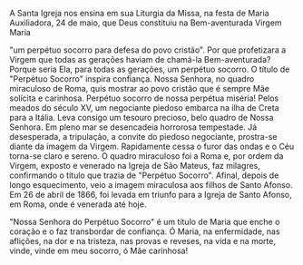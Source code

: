
A Santa Igreja nos ensina em sua Liturgia da Missa, na festa de Maria Auxiliadora, 24 de maio, que Deus constituiu na Bem-aventurada Virgem Maria

"um perpétuo socorro para defesa do povo cristão". Por que profetizara a Virgem que todas as gerações haviam de chamá-la Bem-aventurada? Porque seria Ela, para todas as gerações, um perpétuo socorro. O título de "Perpétuo Socorro" inspira confiança. Nossa Senhora, no quadro miraculoso de Roma, quis mostrar ao povo cristão que é sempre Mãe solícita e carinhosa. Perpétuo socorro de nossa perpétua miséria! Pelos meados do século XV, um negociante piedoso embarca na ilha de Creta para a Itália. Leva consigo um tesouro precioso, belo quadro de Nossa Senhora. Em pleno mar se desencadeia horrorosa tempestade. Já desesperada, a tripulação, a convite do piedoso negociante, prostra-se diante da imagem da Virgem. Rapidamente cessa o furor das ondas e o Céu torna-se claro e sereno. O quadro miraculoso foi a Roma e, por ordem da Virgem, exposto e venerado na Igreja de São Mateus, faz milagres, confirmando o título que trazia de "Perpétuo Socorro". Afinal, depois de longo esquecimento, veio a imagem miraculosa aos filhos de Santo Afonso. Em 26 de abril de 1866, foi levada em triunfo para a Igreja de Santo Afonso, em Roma, onde é venerada até hoje.

"Nossa Senhora do Perpétuo Socorro" é um título de Maria que enche o coração e o faz transbordar de confiança. Ó Maria, na enfermidade, nas aflições, na dor e na tristeza, nas provas e reveses, na vida e na morte, vinde, vinde em meu socorro, ó Mãe carinhosa!

